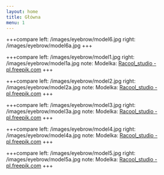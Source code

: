 ```yaml
---
layout: home
title: Główna
menu: 1
---
```


+++compare
left: /images/eyebrow/model6.jpg
right: /images/eyebrow/model6a.jpg
+++

+++compare
left: /images/eyebrow/model1.jpg
right: /images/eyebrow/model1a.jpg
note: Modelka: <a href="https://pl.freepik.com">Racool_studio - pl.freepik.com</a>
+++

+++compare
left: /images/eyebrow/model2.jpg
right: /images/eyebrow/model2a.jpg
note: Modelka: <a href="https://pl.freepik.com">Racool_studio - pl.freepik.com</a>
+++

+++compare
left: /images/eyebrow/model3.jpg
right: /images/eyebrow/model3a.jpg
note: Modelka: <a href="https://pl.freepik.com">Racool_studio - pl.freepik.com</a>
+++

+++compare
left: /images/eyebrow/model4.jpg
right: /images/eyebrow/model4a.jpg
note: Modelka: <a href="https://pl.freepik.com">Racool_studio - pl.freepik.com</a>
+++

+++compare
left: /images/eyebrow/model5.jpg
right: /images/eyebrow/model5a.jpg
note: Modelka: <a href="https://pl.freepik.com">Racool_studio - pl.freepik.com</a>
+++
